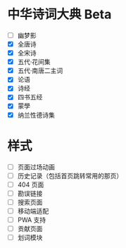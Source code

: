 # 中华诗词大典 Beta

-   [ ] 幽梦影
-   [x] 全唐诗
-   [x] 全宋诗
-   [x] 五代·花间集
-   [x] 五代·南唐二主词
-   [x] 论语
-   [x] 诗经
-   [x] 四书五经
-   [x] 蒙學
-   [x] 纳兰性德诗集

# 样式

-   [ ] 页面过场动画
-   [ ] 历史记录（包括首页跳转常用的那页）
-   [ ] 404 页面
-   [ ] 勘误链接
-   [ ] 搜索页面
-   [ ] 移动端适配
-   [ ] PWA 支持
-   [ ] 贡献页面
-   [ ] 划词模块
